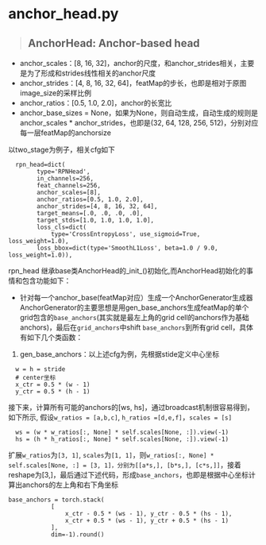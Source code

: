 # anchor_head.py

> ## AnchorHead: Anchor-based head

- anchor_scales：[8, 16, 32]，anchor的尺度，和anchor_strides相关，主要是为了形成和strides线性相关的anchor尺度
- anchor_strides：[4, 8, 16, 32, 64]，featMap的步长，也即是相对于原图image_size的采样比例
- anchor_ratios：[0.5, 1.0, 2.0]，anchor的长宽比
- anchor_base_sizes = None，如果为None，则自动生成，自动生成的规则是anchor_scales * anchor_strides，也即是(32, 64, 128, 256, 512)，分别对应每一层featMap的anchorsize

以two_stage为例子，相关cfg如下
```
  rpn_head=dict(
        type='RPNHead',
        in_channels=256,
        feat_channels=256,
        anchor_scales=[8],
        anchor_ratios=[0.5, 1.0, 2.0],
        anchor_strides=[4, 8, 16, 32, 64],
        target_means=[.0, .0, .0, .0],
        target_stds=[1.0, 1.0, 1.0, 1.0],
        loss_cls=dict(
            type='CrossEntropyLoss', use_sigmoid=True, loss_weight=1.0),
        loss_bbox=dict(type='SmoothL1Loss', beta=1.0 / 9.0, loss_weight=1.0)),
```
rpn_head 继承base类AnchorHead的_init_()初始化,而AnchorHead初始化的事情和包含功能如下：

- 针对每一个anchor_base(featMap对应）生成一个AnchorGenerator生成器  
AnchorGenerator的主要思想是用gen_base_anchors生成featMap的单个grid包含的`base_anchors`(其实就是最左上角的grid cell的anchors作为基础anchors)，最后在`grid_anchors`中shift `base_anchors`到所有grid cell，具体有如下几个类函数：  
1. gen_base_anchors：以上述cfg为例，先根据stide定义中心坐标
```
  w = h = stride
  # center坐标
  x_ctr = 0.5 * (w - 1)
  y_ctr = 0.5 * (h - 1)
```
接下来，计算所有可能的anchors的[ws, hs]，通过broadcast机制很容易得到，如下所示, 假设`w_ratios = [a,b,c]`, `h_ratios =[d,e,f]`，`scales = [s]`
```
  ws = (w * w_ratios[:, None] * self.scales[None, :]).view(-1)
  hs = (h * h_ratios[:, None] * self.scales[None, :]).view(-1)
```
扩展`w_ratios`为`[3, 1]`, `scales`为`[1, 1]`，则`w_ratios[:, None] * self.scales[None, :] = [3, 1]，分别为[[a*s,], [b*s,], [c*s,]]`，接着reshape为[3,]，最后通过下述代码，形成`base_anchors`，也即是根据中心坐标计算出anchors的左上角和右下角坐标
```
base_anchors = torch.stack(
            [
                x_ctr - 0.5 * (ws - 1), y_ctr - 0.5 * (hs - 1),
                x_ctr + 0.5 * (ws - 1), y_ctr + 0.5 * (hs - 1)
            ],
            dim=-1).round()
```







